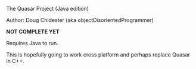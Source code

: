 The Quasar Project (Java edition)

Author: Doug Chidester (aka objectDisorientedProgrammer)

**NOT COMPLETE YET**

Requires Java to run.

This is hopefully going to work cross platform and perhaps replace Quasar in C++.
